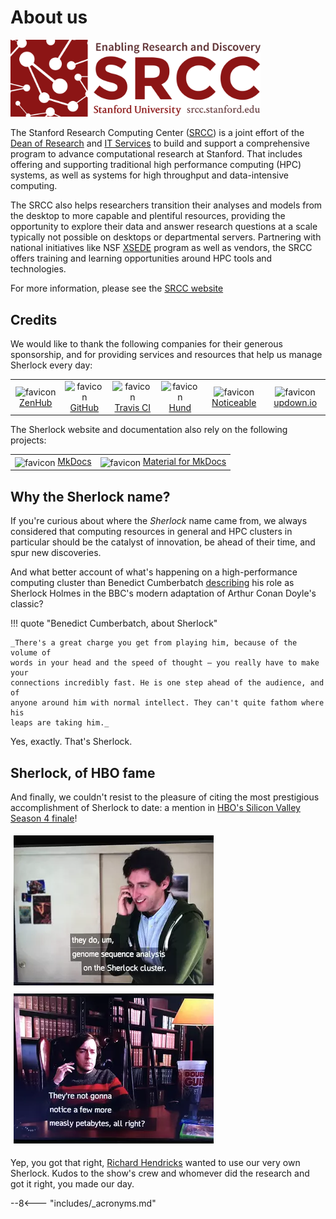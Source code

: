# About us

<style>
img[alt="logo"] {
    width: 400px;
}
</style>

<!-- camouflage the header so it appears only in the TOC-->
<b style="display:none">
## SRCC
</b>
<!-- end of camouflage -->

[![logo](img/srcc.png)][url_srcc]

The Stanford Research Computing Center ([SRCC][url_srcc]) is a joint effort of
the [Dean of Research][url_dor] and [IT Services][url_uit] to build and support
a comprehensive program to advance computational research at Stanford.  That
includes offering and supporting traditional high performance computing (HPC)
systems, as well as systems for high throughput and data-intensive computing.

The SRCC also helps researchers transition their analyses and models from the
desktop to more capable and plentiful resources, providing the opportunity to
explore their data and answer research questions at a scale typically not
possible on desktops or departmental servers. Partnering with national
initiatives like NSF [XSEDE][url_xsede] program as well as vendors, the SRCC
offers training and learning opportunities around HPC tools and technologies.

For more information, please see the [SRCC website][url_srcc]

[url_provost]:    //provost.stanford.edu/
[url_dor]:        //doresearch.stanford.edu/research-offices/dor-office-vice-provost-and-dean-research
[url_uit]:        //uit.stanford.edu
[url_srcc]:       //srcc.stanford.edu
[url_xsede]:      //xsede.org


## Credits

We would like to thank the following companies for their generous sponsorship,
and for providing services and resources that help us manage Sherlock every
day:

<!-- HTML styles for icons, pics and tables -->
<style>
img[alt="favicon"] {
    vertical-align: middle;
    height: 1rem;
}
img[alt="screencap"] {
    width: 320px;
    margin: 5px;
}
</style>

|       |       |       |       |       |       |
| :---: | :---: | :---: | :---: | :---: | :---: |
| ![favicon](//zenhub.com/favicon.ico) [ZenHub](//zenhub.com) | ![favicon](//github.com/favicon.ico) [GitHub](//github.com) | ![favicon](//travis-ci.com/images/favicon.png) [Travis CI](//travis-ci.com) | ![favicon](//hund.io/favicon.ico) [Hund](//hund.io) | ![favicon](//images.noticeable.cloud/favicon.ico) [Noticeable](//noticeable.io) | ![favicon](//updown.io/favicon.ico) [updown.io](//updown.io/) |


The Sherlock website and documentation also rely on the following projects:


|       |       |
| :---: | :---: |
| ![favicon](//www.mkdocs.org/img/favicon.ico) [MkDocs](//mkdocs.org/) | ![favicon](//squidfunk.github.io/mkdocs-material/assets/favicon.png) [Material for MkDocs](//squidfunk.github.io/mkdocs-material/) |


## Why the Sherlock name?

If you're curious about where the *Sherlock* name came from, we always
considered that computing resources in general and HPC clusters in particular
should be the catalyst of innovation, be ahead of their time, and spur new
discoveries.

And what better account of what's happening on a high-performance computing
cluster than Benedict Cumberbatch [describing][url_quote] his role as Sherlock
Holmes in the BBC's modern adaptation of Arthur Conan Doyle's classic?

!!! quote "Benedict Cumberbatch, about Sherlock"

    _There's a great charge you get from playing him, because of the volume of
    words in your head and the speed of thought – you really have to make your
    connections incredibly fast. He is one step ahead of the audience, and of
    anyone around him with normal intellect. They can't quite fathom where his
    leaps are taking him._

Yes, exactly. That's Sherlock.


## Sherlock, of HBO fame

And finally, we couldn't resist to the pleasure of citing the most
prestigious accomplishment of Sherlock to date: a mention in [HBO's Silicon
Valley][url_sv] [Season 4 finale][url_ep38]!

![screencap](img/richard.png)
![screencap](img/bighead.png)

Yep, you got that right, [Richard Hendricks][url_richard] wanted to use our
very own Sherlock. Kudos to the show's crew and whomever did the research and
got it right, you made our day.

[comment]: #  (link URLs -----------------------------------------------------)

[url_ep38]:     //www.hbo.com/silicon-valley/episodes/4/38-server-error
[url_sv]:       //www.hbo.com/silicon-valley
[url_richard]:  //www.hbo.com/silicon-valley/cast-and-crew/thomas-middleditch
[url_quote]:    //www.theguardian.com/tv-and-radio/2010/jul/17/benedict-cumberbatch-sherlock-holmes


--8<--- "includes/_acronyms.md"
